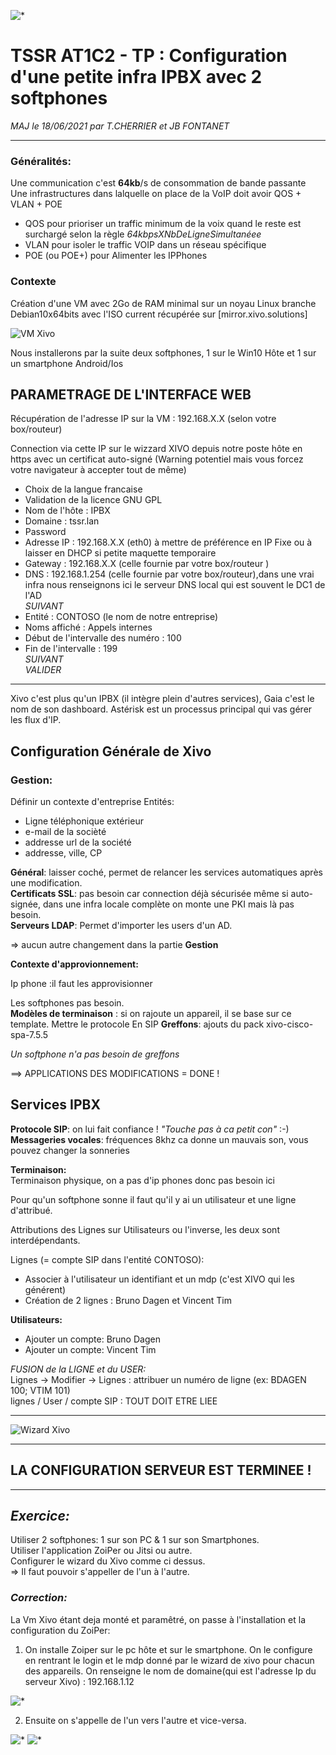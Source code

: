 ![*](https://media-exp1.licdn.com/dms/image/C4D0BAQEJIrLeIu3hgg/company-logo_200_200/0/1568885231849?e=2159024400&v=beta&t=VmG6ouGc0bZv7vXQLokouf_RUEIRI32PnPfz92LVwa4)

# TSSR AT1C2 - TP : Configuration d'une petite infra IPBX avec 2 softphones


*MAJ le 18/06/2021 par T.CHERRIER et JB FONTANET*

---

### Généralités:

Une communication c'est **64kb**/s de consommation de bande passante  
Une infrastructures dans lalquelle on place de la VoIP doit avoir QOS + VLAN + POE  

* QOS pour prioriser un traffic minimum de la voix quand le reste est surchargé selon la règle *64kbpsXNbDeLigneSimultanéee*
* VLAN pour isoler le traffic VOIP dans un réseau spécifique
* POE (ou POE+) pour Alimenter les IPPhones

### Contexte
Création d'une VM avec 2Go de RAM minimal sur un noyau Linux branche Debian10x64bits avec l'ISO current récupérée sur [mirror.xivo.solutions]  

![VM Xivo](https://raw.githubusercontent.com/cromm24/Hello_World/IPBX/VM%20xivo.jpg)  

Nous installerons par la suite deux softphones, 1 sur le Win10 Hôte et 1 sur un smartphone Android/Ios
 
## PARAMETRAGE DE L'INTERFACE WEB

Récupération de  l'adresse IP sur la VM : 192.168.X.X (selon votre box/routeur)

Connection via cette IP sur le wizzard XIVO depuis notre poste hôte en https avec un certificat auto-signé (Warning potentiel mais vous forcez votre navigateur à accepter tout de même)
  
* Choix de la langue francaise
* Validation de la licence GNU GPL 
* Nom de l'hôte : IPBX  
* Domaine : tssr.lan  
* Password  
* Adresse IP : 192.168.X.X (eth0) à mettre de préférence en IP Fixe ou à laisser en DHCP si petite maquette temporaire
* Gateway : 192.168.X.X (celle fournie par votre box/routeur ) 
* DNS : 192.168.1.254  (celle fournie par votre box/routeur),dans une vrai infra nous renseignons ici le serveur DNS local qui est souvent le DC1 de l'AD  
    _SUIVANT_  
* Entité : CONTOSO (le nom de notre entreprise) 
* Noms affiché : Appels internes  
* Début de l'intervalle des numéro : 100  
* Fin de l'intervalle : 199  
    _SUIVANT_  
    _VALIDER_

----

Xivo c'est plus qu'un IPBX (il intègre plein d'autres services), Gaia c'est le nom de son dashboard.
Astérisk est un processus principal qui vas gérer les flux d'IP.

## **Configuration Générale de Xivo**

### Gestion:  

Définir un contexte d'entreprise Entités:

* Ligne téléphonique extérieur
* e-mail de la socièté
* addresse url de la société
* addresse, ville, CP


**Général**: laisser coché, permet de relancer les services automatiques après une modification.  
**Certificats SSL**: pas besoin car connection déjà sécurisée même si auto-signée, dans une infra locale complète on monte une PKI mais là pas besoin.   
**Serveurs LDAP**: Permet d'importer les users d'un AD. 

=> aucun autre changement dans la partie **Gestion**  


**Contexte d'approvionnement:**

Ip phone :il faut les approvisionner

Les softphones pas besoin.  
**Modèles de terminaison** : si on rajoute un appareil, il se base sur ce template. Mettre le protocole En SIP
**Greffons**: ajouts du pack xivo-cisco-spa-7.5.5 

*Un softphone n'a pas besoin de greffons*

==> APPLICATIONS DES MODIFICATIONS = DONE !

## Services IPBX 
 
**Protocole SIP**: on lui fait confiance ! _"Touche pas à ca petit con"_  :-)  
**Messageries vocales**: fréquences 8khz ca donne un mauvais son, vous pouvez changer la sonneries

**Terminaison:**  
Terminaison physique, on a pas d'ip phones donc pas besoin ici

Pour qu'un softphone sonne il faut qu'il y ai un utilisateur et une ligne d'attribué.  
  
Attributions des Lignes sur Utilisateurs ou l'inverse, les deux sont interdépendants.  


Lignes (= compte SIP dans l'entité CONTOSO):  

* Associer à l'utilisateur un identifiant et un mdp (c'est XIVO qui les générent)  
* Création de 2 lignes : Bruno Dagen et Vincent Tim  

**Utilisateurs:**    

* Ajouter un compte: Bruno Dagen  
* Ajouter un compte: Vincent Tim  

_FUSION de la  LIGNE et du USER:_  
Lignes -> Modifier -> Lignes : attribuer un numéro de ligne (ex: BDAGEN 100; VTIM 101)  
lignes / User / compte SIP : TOUT DOIT ETRE LIEE  

___
![Wizard Xivo](https://raw.githubusercontent.com/cromm24/Hello_World/IPBX/wizard%20xivo.jpg)  
___

## LA CONFIGURATION SERVEUR EST TERMINEE !

___

## *Exercice:*  
Utiliser 2 softphones: 1 sur son PC & 1 sur son Smartphones.  
Utiliser l'application ZoiPer ou Jitsi ou autre.  
Configurer le wizard du Xivo comme ci dessus.  
=> Il faut pouvoir s'appeller de l'un à l'autre.   

### *Correction:*

La Vm Xivo étant deja monté et paramêtré, on passe à l'installation et la configuration du ZoiPer:  
1. On installe Zoiper sur le pc hôte et sur le smartphone. On le configure en rentrant le login et le mdp donné par le wizard de xivo pour chacun des appareils. On renseigne le nom de domaine(qui est l'adresse Ip du serveur Xivo) : 192.168.1.12  

![*](https://raw.githubusercontent.com/cromm24/Hello_World/IPBX/parametragre%20zoiper.jpg)  

2. Ensuite on s'appelle de l'un vers l'autre et vice-versa.  

![*](https://raw.githubusercontent.com/cromm24/Hello_World/IPBX/Appelle%20vers%20101.jpg)
![*](https://raw.githubusercontent.com/cromm24/Hello_World/IPBX/Android%20Zoiper%20preuve%20appel.jpg)